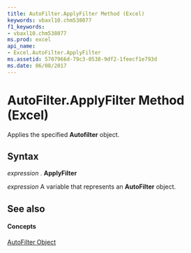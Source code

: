 ```yaml
---
title: AutoFilter.ApplyFilter Method (Excel)
keywords: vbaxl10.chm538077
f1_keywords:
- vbaxl10.chm538077
ms.prod: excel
api_name:
- Excel.AutoFilter.ApplyFilter
ms.assetid: 5707966d-79c3-0538-9df2-1feecf1e793d
ms.date: 06/08/2017
---
```



# AutoFilter.ApplyFilter Method (Excel)

Applies the specified **Autofilter** object.


## Syntax

 _expression_ . **ApplyFilter**

 _expression_ A variable that represents an **AutoFilter** object.


## See also


#### Concepts


[AutoFilter Object](autofilter-object-excel.md)

